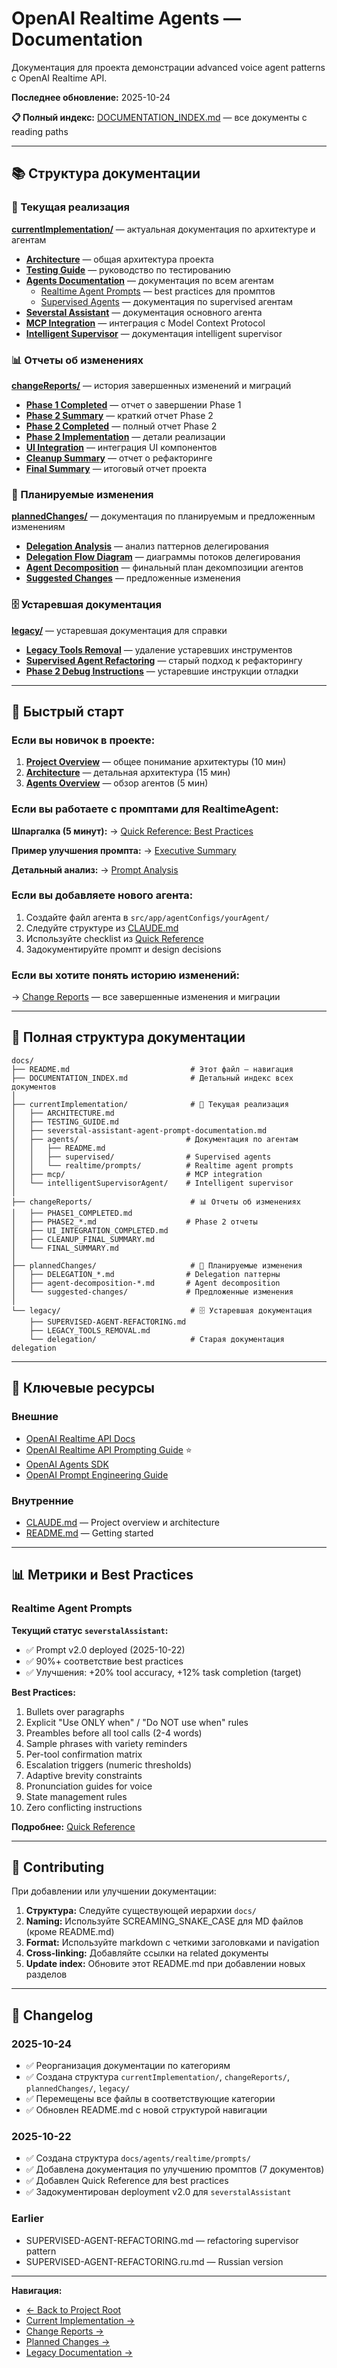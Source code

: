 # OpenAI Realtime Agents — Documentation

Документация для проекта демонстрации advanced voice agent patterns с OpenAI Realtime API.

**Последнее обновление:** 2025-10-24

**📋 Полный индекс:** [DOCUMENTATION_INDEX.md](./DOCUMENTATION_INDEX.md) — все документы с reading paths

---

## 📚 Структура документации

### 📖 Текущая реализация
**[currentImplementation/](./currentImplementation/)** — актуальная документация по архитектуре и агентам

- [**Architecture**](./currentImplementation/ARCHITECTURE.md) — общая архитектура проекта
- [**Testing Guide**](./currentImplementation/TESTING_GUIDE.md) — руководство по тестированию
- [**Agents Documentation**](./currentImplementation/agents/README.md) — документация по всем агентам
  - [Realtime Agent Prompts](./currentImplementation/agents/realtime/prompts/README.md) — best practices для промптов
  - [Supervised Agents](./currentImplementation/agents/supervised/README.md) — документация по supervised агентам
- [**Severstal Assistant**](./currentImplementation/severstal-assistant-agent-prompt-documentation.md) — документация основного агента
- [**MCP Integration**](./currentImplementation/mcp/) — интеграция с Model Context Protocol
- [**Intelligent Supervisor**](./currentImplementation/intelligentSupervisorAgent/) — документация intelligent supervisor

### 📊 Отчеты об изменениях
**[changeReports/](./changeReports/)** — история завершенных изменений и миграций

- [**Phase 1 Completed**](./changeReports/PHASE1_COMPLETED.md) — отчет о завершении Phase 1
- [**Phase 2 Summary**](./changeReports/PHASE2_SUMMARY.md) — краткий отчет Phase 2
- [**Phase 2 Completed**](./changeReports/PHASE2_COMPLETED.md) — полный отчет Phase 2
- [**Phase 2 Implementation**](./changeReports/PHASE2_IMPLEMENTATION_REPORT.md) — детали реализации
- [**UI Integration**](./changeReports/UI_INTEGRATION_COMPLETED.md) — интеграция UI компонентов
- [**Cleanup Summary**](./changeReports/CLEANUP_FINAL_SUMMARY.md) — отчет о рефакторинге
- [**Final Summary**](./changeReports/FINAL_SUMMARY.md) — итоговый отчет проекта

### 🎯 Планируемые изменения
**[plannedChanges/](./plannedChanges/)** — документация по планируемым и предложенным изменениям

- [**Delegation Analysis**](./plannedChanges/DELEGATION_ANALYSIS.md) — анализ паттернов делегирования
- [**Delegation Flow Diagram**](./plannedChanges/DELEGATION_FLOW_DIAGRAM.md) — диаграммы потоков делегирования
- [**Agent Decomposition**](./plannedChanges/agent-decomposition-final.md) — финальный план декомпозиции агентов
- [**Suggested Changes**](./plannedChanges/suggested-changes/) — предложенные изменения

### 🗄️ Устаревшая документация
**[legacy/](./legacy/)** — устаревшая документация для справки

- [**Legacy Tools Removal**](./legacy/LEGACY_TOOLS_REMOVAL.md) — удаление устаревших инструментов
- [**Supervised Agent Refactoring**](./legacy/SUPERVISED-AGENT-REFACTORING.md) — старый подход к рефакторингу
- [**Phase 2 Debug Instructions**](./legacy/PHASE2_DEBUG_INSTRUCTIONS.md) — устаревшие инструкции отладки

---

## 🚀 Быстрый старт

### Если вы новичок в проекте:

1. [**Project Overview**](../CLAUDE.md) — общее понимание архитектуры (10 мин)
2. [**Architecture**](./currentImplementation/ARCHITECTURE.md) — детальная архитектура (15 мин)
3. [**Agents Overview**](./currentImplementation/agents/README.md) — обзор агентов (5 мин)

### Если вы работаете с промптами для RealtimeAgent:

**Шпаргалка (5 минут):**
→ [Quick Reference: Best Practices](./currentImplementation/agents/realtime/prompts/QUICK_REFERENCE.md)

**Пример улучшения промпта:**
→ [Executive Summary](./currentImplementation/agents/realtime/prompts/EXECUTIVE_SUMMARY.md)

**Детальный анализ:**
→ [Prompt Analysis](./currentImplementation/agents/realtime/prompts/PROMPT_ANALYSIS.md)

### Если вы добавляете нового агента:

1. Создайте файл агента в `src/app/agentConfigs/yourAgent/`
2. Следуйте структуре из [CLAUDE.md](../CLAUDE.md#adding-a-new-agent-scenario)
3. Используйте checklist из [Quick Reference](./currentImplementation/agents/realtime/prompts/QUICK_REFERENCE.md)
4. Задокументируйте промпт и design decisions

### Если вы хотите понять историю изменений:

→ [Change Reports](./changeReports/) — все завершенные изменения и миграции

---

## 📖 Полная структура документации

```
docs/
├── README.md                           # Этот файл — навигация
├── DOCUMENTATION_INDEX.md              # Детальный индекс всех документов
│
├── currentImplementation/              # 📖 Текущая реализация
│   ├── ARCHITECTURE.md
│   ├── TESTING_GUIDE.md
│   ├── severstal-assistant-agent-prompt-documentation.md
│   ├── agents/                        # Документация по агентам
│   │   ├── README.md
│   │   ├── supervised/                # Supervised agents
│   │   └── realtime/prompts/          # Realtime agent prompts
│   ├── mcp/                           # MCP integration
│   └── intelligentSupervisorAgent/    # Intelligent supervisor
│
├── changeReports/                      # 📊 Отчеты об изменениях
│   ├── PHASE1_COMPLETED.md
│   ├── PHASE2_*.md                    # Phase 2 отчеты
│   ├── UI_INTEGRATION_COMPLETED.md
│   ├── CLEANUP_FINAL_SUMMARY.md
│   └── FINAL_SUMMARY.md
│
├── plannedChanges/                     # 🎯 Планируемые изменения
│   ├── DELEGATION_*.md                # Delegation паттерны
│   ├── agent-decomposition-*.md       # Agent decomposition
│   └── suggested-changes/             # Предложенные изменения
│
└── legacy/                             # 🗄️ Устаревшая документация
    ├── SUPERVISED-AGENT-REFACTORING.md
    ├── LEGACY_TOOLS_REMOVAL.md
    └── delegation/                     # Старая документация delegation
```

---

## 🎯 Ключевые ресурсы

### Внешние
- [OpenAI Realtime API Docs](https://platform.openai.com/docs/guides/realtime)
- [OpenAI Realtime API Prompting Guide](https://cookbook.openai.com/examples/realtime_prompting_guide) ⭐
- [OpenAI Agents SDK](https://github.com/openai/openai-agents-sdk)
- [OpenAI Prompt Engineering Guide](https://platform.openai.com/docs/guides/prompt-engineering)

### Внутренние
- [CLAUDE.md](../CLAUDE.md) — Project overview и architecture
- [README.md](../README.md) — Getting started

---

## 📊 Метрики и Best Practices

### Realtime Agent Prompts

**Текущий статус `severstalAssistant`:**
- ✅ Prompt v2.0 deployed (2025-10-22)
- ✅ 90%+ соответствие best practices
- ✅ Улучшения: +20% tool accuracy, +12% task completion (target)

**Best Practices:**
1. Bullets over paragraphs
2. Explicit "Use ONLY when" / "Do NOT use when" rules
3. Preambles before all tool calls (2-4 words)
4. Sample phrases with variety reminders
5. Per-tool confirmation matrix
6. Escalation triggers (numeric thresholds)
7. Adaptive brevity constraints
8. Pronunciation guides for voice
9. State management rules
10. Zero conflicting instructions

**Подробнее:** [Quick Reference](./currentImplementation/agents/realtime/prompts/QUICK_REFERENCE.md)

---

## 🤝 Contributing

При добавлении или улучшении документации:

1. **Структура:** Следуйте существующей иерархии `docs/`
2. **Naming:** Используйте SCREAMING_SNAKE_CASE для MD файлов (кроме README.md)
3. **Format:** Используйте markdown с четкими заголовками и navigation
4. **Cross-linking:** Добавляйте ссылки на related документы
5. **Update index:** Обновите этот README.md при добавлении новых разделов

---

## 📝 Changelog

### 2025-10-24
- ✅ Реорганизация документации по категориям
- ✅ Создана структура `currentImplementation/`, `changeReports/`, `plannedChanges/`, `legacy/`
- ✅ Перемещены все файлы в соответствующие категории
- ✅ Обновлен README.md с новой структурой навигации

### 2025-10-22
- ✅ Создана структура `docs/agents/realtime/prompts/`
- ✅ Добавлена документация по улучшению промптов (7 документов)
- ✅ Добавлен Quick Reference для best practices
- ✅ Задокументирован deployment v2.0 для `severstalAssistant`

### Earlier
- SUPERVISED-AGENT-REFACTORING.md — refactoring supervisor pattern
- SUPERVISED-AGENT-REFACTORING.ru.md — Russian version

---

**Навигация:**
- [← Back to Project Root](../README.md)
- [Current Implementation →](./currentImplementation/)
- [Change Reports →](./changeReports/)
- [Planned Changes →](./plannedChanges/)
- [Legacy Documentation →](./legacy/)
